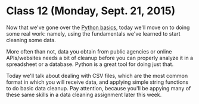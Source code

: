 # Class 12 (Monday, Sept. 21, 2015)

Now that we've gone over the [Python basics](https://github.com/cjdd3b/advanced-data-journalism/blob/master/week3/class6/python-basics.md), today we'll move on to doing some real work: namely, using the fundamentals we've learned to start cleaning some data.

More often than not, data you obtain from public agencies or online APIs/websites needs a bit of cleanup before you can properly analyze it in a spreadsheet or a database. Python is a great tool for doing just that.

Today we'll talk about dealing with CSV files, which are the most common format in which you will receive data, and applying simple string functions to do basic data cleanup. Pay attention, because you'll be appying many of these same skills in a data cleaning assignment later this week.